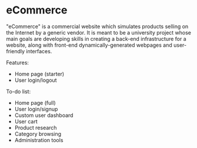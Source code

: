 # eCommerce

"eCommerce" is a commercial website which simulates products selling on the Internet by a generic vendor. It is meant to be a university project whose main goals are developing skills in creating a back-end infrastructure for a website, along with front-end dynamically-generated webpages and user-friendly interfaces.

Features:
 - Home page (starter)
 - User login/logout

To-do list:

 - Home page (full)
 - User login/signup
 - Custom user dashboard
 - User cart
 - Product research
 - Category browsing
 - Administration tools
